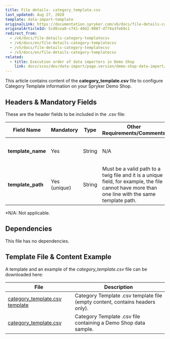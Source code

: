 ```yaml
---
title: File details- category_template.csv
last_updated: Aug 27, 2020
template: data-import-template
originalLink: https://documentation.spryker.com/v6/docs/file-details-category-templatecsv
originalArticleId: 5cd0cea0-c741-40d2-9087-d774a3fe69c1
redirect_from:
  - /v6/docs/file-details-category-templatecsv
  - /v6/docs/en/file-details-category-templatecsv
  - /v5/docs/file-details-category-templatecsv
  - /v5/docs/en/file-details-category-templatecsv
related:
  - title: Execution order of data importers in Demo Shop
    link: docs/scos/dev/data-import/page.version/demo-shop-data-import/execution-order-of-data-importers-in-demo-shop.html
---
```


This article contains content of the **category_template.csv** file to configure Category Template information on your Spryker Demo Shop.

## Headers & Mandatory Fields
These are the header fields to be included in the .csv file:

| Field Name | Mandatory | Type | Other Requirements/Comments | Description |
| --- | --- | --- | --- | --- |
| **template_name** | Yes | String |N/A | Name of the category template. |
| **template_path** | Yes (*unique*) | String |Must be a valid path to a twig file and it is a unique field, for example, the file cannot have more than one line with the same template path. | Path of the category template. |
*N/A: Not applicable.

## Dependencies

This file has no dependencies.

## Template File & Content Example
A template and an example of the *category_template.csv*  file can be downloaded here:

| File | Description |
| --- | --- |
| [category_template.csv template]() | Category Template .csv template file (empty content, contains headers only). |
| [category_template.csv]() | Category Template .csv file containing a Demo Shop data sample. |
